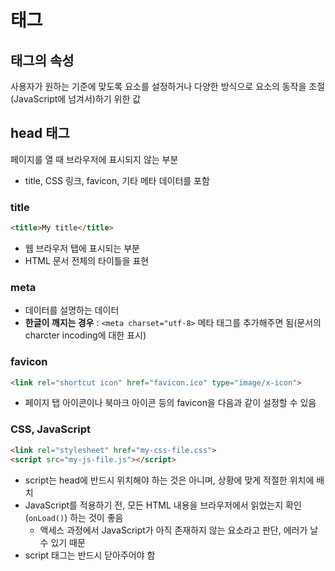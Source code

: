 # 태그

## 태그의 속성
사용자가 원하는 기준에 맞도록 요소를 설정하거나 다양한 방식으로 요소의 동작을 조절(JavaScript에 넘겨서)하기 위한 값

## head 태그
페이지를 열 때 브라우저에 표시되지 않는 부분
* title, CSS 링크, favicon, 기타 메타 데이터를 포함

### title
```html
<title>My title</title>
```
* 웹 브라우저 탭에 표시되는 부분
* HTML 문서 전체의 타이틀을 표현

### meta
* 데이터를 설명하는 데이터
* **한글이 깨지는 경우** : `<meta charset="utf-8>` 메타 태그를 추가해주면 됨(문서의 charcter incoding에 대한 표시)

### favicon
```html
<link rel="shortcut icon" href="favicon.ico" type="image/x-icon">
```
* 페이지 탭 아이콘이나 북마크 아이콘 등의 favicon을 다음과 같이 설정할 수 있음

### CSS, JavaScript
```html
<link rel="stylesheet" href="my-css-file.css">
<script src="my-js-file.js"></script>
```
* script는 head에 반드시 위치해야 하는 것은 아니며, 상황에 맞게 적절한 위치에 배치
* JavaScript를 적용하기 전, 모든 HTML 내용을 브라우저에서 읽었는지 확인(`onLoad()`) 하는 것이 좋음
	* 액세스 과정에서 JavaScript가 아직 존재하지 않는 요소라고 판단, 에러가 날 수 있기 때문
* script 태그는 반드시 닫아주어야 함
